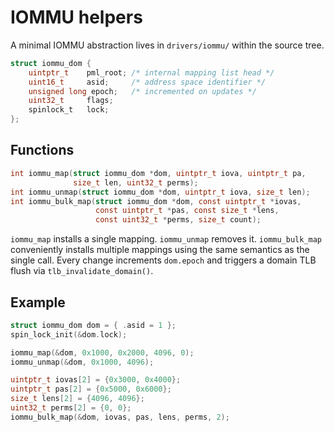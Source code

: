 # IOMMU helpers

A minimal IOMMU abstraction lives in `drivers/iommu/` within the source tree.

```c
struct iommu_dom {
    uintptr_t    pml_root; /* internal mapping list head */
    uint16_t     asid;     /* address space identifier */
    unsigned long epoch;   /* incremented on updates */
    uint32_t     flags;
    spinlock_t   lock;
};
```

## Functions

```c
int iommu_map(struct iommu_dom *dom, uintptr_t iova, uintptr_t pa,
              size_t len, uint32_t perms);
int iommu_unmap(struct iommu_dom *dom, uintptr_t iova, size_t len);
int iommu_bulk_map(struct iommu_dom *dom, const uintptr_t *iovas,
                   const uintptr_t *pas, const size_t *lens,
                   const uint32_t *perms, size_t count);
```

`iommu_map` installs a single mapping. `iommu_unmap` removes it. `iommu_bulk_map`
conveniently installs multiple mappings using the same semantics as the single
call. Every change increments `dom.epoch` and triggers a domain TLB flush via
`tlb_invalidate_domain()`.

## Example

```c
struct iommu_dom dom = { .asid = 1 };
spin_lock_init(&dom.lock);

iommu_map(&dom, 0x1000, 0x2000, 4096, 0);
iommu_unmap(&dom, 0x1000, 4096);

uintptr_t iovas[2] = {0x3000, 0x4000};
uintptr_t pas[2] = {0x5000, 0x6000};
size_t lens[2] = {4096, 4096};
uint32_t perms[2] = {0, 0};
iommu_bulk_map(&dom, iovas, pas, lens, perms, 2);
```
